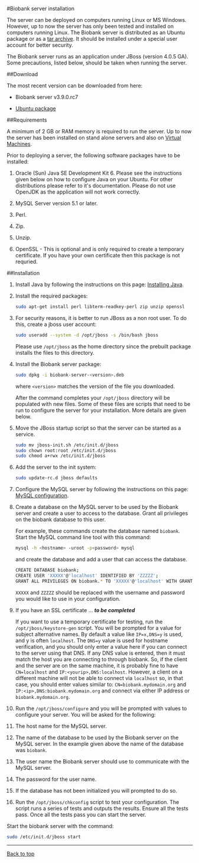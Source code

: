 #Biobank server installation

The server can be deployed on computers running Linux or MS Windows. However, up to now the server
has only been tested and installed on computers running Linux. The Biobank server is distributed as
an Ubuntu package or as a [tar archive](http://en.wikipedia.org/wiki/Tar_(computing)). It should be
installed under a special user account for better security.

The Biobank server runs as an application under JBoss (version 4.0.5 GA). Some precautions, listed
below, should be taken when running the server.

##Download

The most recent version can be downloaded from here:

* Biobank server v3.9.0.rc7

 * [Ubuntu package](http://aicml-med.cs.ualberta.ca/CBSR/Biobank_v3.9.0.rc7/biobank-server-3.9.0.rc7.deb)

##Requirements

A minimum of 2 GB or RAM memory is required to run the server. Up to now the server has been
installed on stand alone servers and also on
[Virtual Machines](http://en.wikipedia.org/wiki/Virtual_machine).

Prior to deploying a server, the following software packages have to be installed:

1.  Oracle (Sun) Java SE Development Kit 6. Please see the instructions given below on how to
    configure Java on your Ubuntu. For other distributions please refer to it's
    documentation. Please do not use OpenJDK as the application will not work correctly.

1.  MySQL Server version 5.1 or later.

1.  Perl.

1.  Zip.

1.  Unzip.

1.  OpenSSL - This is optional and is only required to create a temporary certificate. If you have
    your own certificate then this package is not requried.


##Installation

1.  Install Java by following the instructions on this page: [Installing Java](java_install.md).

1.  Install the required packages:

    ```bash
	sudo apt-get install perl libterm-readkey-perl zip unzip openssl
	```

1.  For security reasons, it is better to run JBoss as a non root user.  To do this, create a jboss user account:

    ```bash
    sudo useradd --system -d /opt/jboss -s /bin/bash jboss
	```

    Please use `/opt/jboss` as the home directory since the prebuilt package installs the files to
    this directory.

1.  Install the Biobank server package:

    ```bash
	sudo dpkg -i biobank-server-<version>.deb
	```

    where `<version>` matches the version of the file you downloaded.

    After the command completes your `/opt/jboss` directory will be populated with new files. Some
    of these files are scripts that need to be run to configure the server for your
    installation. More details are given below.

1.  Move the JBoss startup script so that the server can be started as a service.

    ```bash
	sudo mv jboss-init.sh /etc/init.d/jboss
    sudo chown root:root /etc/init.d/jboss
    sudo chmod a+rwx /etc/init.d/jboss
	```

1.  Add the server to the init system:

    ```bash
    sudo update-rc.d jboss defaults
    ```

1.  Configure the MySQL server by following the instructions on this page:
    [MySQL configuration](mysql_configuration.md).

1.  Create a database on the MySQL server to be used by the Biobank server and create a user to
    access to the database. Grant all privileges on the biobank database to this user.

    For example, these commands create the database named `biobank`. Start the MySQL command line
    tool with this command:

    ```bash
	mysql -h <hostname> -uroot -p<password> mysql
	```

    and create the database and add a user that can access the database.

    ```bash
    CREATE DATABASE biobank;
	CREATE USER 'XXXXX'@'localhost' IDENTIFIED BY 'ZZZZZ';
    GRANT ALL PRIVILEGES ON biobank.* TO 'XXXXX'@'localhost' WITH GRANT OPTION;
	```

    `XXXXX` and `ZZZZZ` should be replaced with the username and password you would like to use in
    your configuration.

1.  If you have an SSL certificate ... _**to be completed**_

    If you want to use a temporary certificate for testing, run the `/opt/jboss/keystore-gen` script. You will
    be prompted for a value for subject alternative names. By default a value like `IP=x,DNS=y` is
    used, and y is often `localhost`. The `DNS=y` value is used for hostname verification, and you
    should only enter a value here if you can connect to the server using that DNS. If any DNS value
    is entered, then it must match the host you are connecting to through biobank. So, if the client
    and the server are on the same machine, it is probably fine to have `CN=localhost` and
    `IP:<yourip>,DNS:localhost`. However, a client on a different machine will not be able to
    connect via `localhost` so, in that case, you should enter values similar to:
    `CN=biobank.mydomain.org` and `IP:<ip>,DNS:biobank.mydomain.org` and connect via either IP
    address or `biobank.mydomain.org`.

1.  Run the `/opt/jboss/configure` and you will be prompted with values to configure your
    server. You will be asked for the following:

 1. The host name for the MySQL server.

 1. The name of the database to be used by the Biobank server on the MySQL server. In the example
    given above the name of the database was `biobank`.

 1. The user name the Biobank server should use to communicate with the MySQL server.

 1. The password for the user name.

 1. If the database has not been initialized you will prompted to do so.

1.  Run the `/opt/jboss/chkconfig` script to test your configuration. The script runs a series of
    tests and outputs the results. Ensure all the tests pass. Once all the tests pass you can start
    the server.

Start the biobank server with the command:

```bash
sudo /etc/init.d/jboss start
```

****

[Back to top](../README.md)
